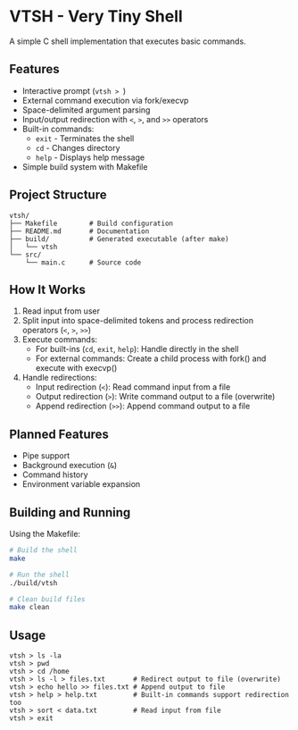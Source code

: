 # VTSH - Very Tiny Shell

A simple C shell implementation that executes basic commands.

## Features

- Interactive prompt (`vtsh > `)
- External command execution via fork/execvp
- Space-delimited argument parsing
- Input/output redirection with `<`, `>`, and `>>` operators
- Built-in commands:
  - `exit` - Terminates the shell
  - `cd` - Changes directory
  - `help` - Displays help message
- Simple build system with Makefile

## Project Structure

```
vtsh/
├── Makefile        # Build configuration
├── README.md       # Documentation
├── build/          # Generated executable (after make)
│   └── vtsh
└── src/
    └── main.c      # Source code
```

## How It Works

1. Read input from user
2. Split input into space-delimited tokens and process redirection operators (`<`, `>`, `>>`)
3. Execute commands:
   - For built-ins (`cd`, `exit`, `help`): Handle directly in the shell
   - For external commands: Create a child process with fork() and execute with execvp()
4. Handle redirections:
   - Input redirection (`<`): Read command input from a file
   - Output redirection (`>`): Write command output to a file (overwrite)
   - Append redirection (`>>`): Append command output to a file

## Planned Features

- Pipe support
- Background execution (`&`)
- Command history
- Environment variable expansion

## Building and Running

Using the Makefile:

```bash
# Build the shell
make

# Run the shell
./build/vtsh

# Clean build files
make clean
```

## Usage

```
vtsh > ls -la
vtsh > pwd
vtsh > cd /home
vtsh > ls -l > files.txt       # Redirect output to file (overwrite)
vtsh > echo hello >> files.txt # Append output to file
vtsh > help > help.txt         # Built-in commands support redirection too
vtsh > sort < data.txt         # Read input from file
vtsh > exit
```
